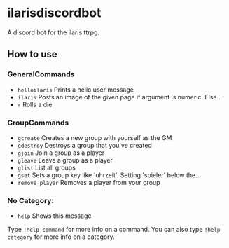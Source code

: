# ilarisdiscordbot
A discord bot for the ilaris ttrpg.

## How to use

### GeneralCommands
  - `helloilaris` Prints a hello user message   
  - `ilaris`        Posts an image of the given page if argument is numeric. Else...
  - `r`             Rolls a die
### GroupCommands
  - `gcreate`       Creates a new group with yourself as the GM
  - `gdestroy`      Destroys a group that you've created
  - `gjoin`         Join a group as a player
  - `gleave`        Leave a group as a player
  - `glist`         List all groups
  - `gset`          Sets a group key like 'uhrzeit'. Setting 'spieler' below the...
  - `remove_player` Removes a player from your group 
### No Category:
  - `help`          Shows this message

Type `!help command` for more info on a command.
You can also type `!help category` for more info on a category.